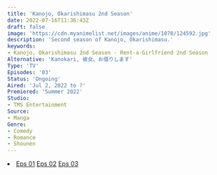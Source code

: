 ```yaml
---
title: 'Kanojo, Okarishimasu 2nd Season'
date: 2022-07-16T11:36:43Z
draft: false
image: 'https://cdn.myanimelist.net/images/anime/1070/124592.jpg'
description: 'Second season of Kanojo, Okarishimasu.'
keywords:
- Kanojo, Okarishimasu 2nd Season - Rent-a-Girlfriend 2nd Season
Alternative: 'Kanokari, 彼女、お借りします'
Type: 'TV'
Episodes: '03'
Status: 'Ongoing'
Aired: 'Jul 2, 2022 to ?'
Premiered: 'Summer 2022'
Studio:
- TMS Entertainment
Source:
- Manga
Genre:
- Comedy
- Romance
- Shounen
---
```


<div class="bc-1 d-g p-5">
<li class="d-g gg-5 gtc-e">
  <a id="allvideo" href="#" data-video="//embed.hugonime.repl.co/videokf.php?id=KanojoOkarishimasuSS2/Kanojo, Okarishimasu - 13" rel=nofollow">Eps 01</a>
  <a id="allvideo" href="#" data-video="//embed.hugonime.repl.co/videokf.php?id=KanojoOkarishimasuSS2/Kanojo, Okarishimasu - 14" rel=nofollow">Eps 02</a>
  <a id="allvideo" href="#" data-video="//embed.hugonime.repl.co/videokf.php?id=KanojoOkarishimasuSS2/Kanojo, Okarishimasu - 15" rel=nofollow">Eps 03</a>
</li>
</div>